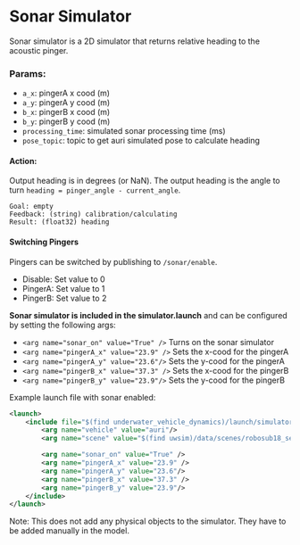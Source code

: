 # Sonar Simulator

Sonar simulator is a 2D simulator that returns relative heading to the acoustic pinger.

### Params:

* `a_x`: pingerA x cood (m)
* `a_y`: pingerA y cood (m)
* `b_x`: pingerB x cood (m)
* `b_y`: pingerB y cood (m)
* `processing_time`: simulated sonar processing time (ms)
* `pose_topic`: topic to get auri simulated pose to calculate heading

#### Action:
Output heading is in degrees (or NaN). The output heading is the angle to turn `heading = pinger_angle - current_angle`. 
```
Goal: empty
Feedback: (string) calibration/calculating
Result: (float32) heading
```

#### Switching Pingers
Pingers can be switched by publishing to `/sonar/enable`.

* Disable: Set value to 0
* PingerA: Set value to 1
* PingerB: Set value to 2



**Sonar simulator is included in the simulator.launch** and can be configured by setting the following args:

* `<arg name="sonar_on" value="True" />` Turns on the sonar simulator
* `<arg name="pingerA_x" value="23.9" />` Sets the x-cood for the pingerA
* `<arg name="pingerA_y" value="23.6"/>` Sets the y-cood for the pingerA
* `<arg name="pingerB_x" value="37.3" />` Sets the x-cood for the pingerB
* `<arg name="pingerB_y" value="23.9"/>` Sets the y-cood for the pingerB

Example launch file with sonar enabled:

```xml
<launch>
    <include file="$(find underwater_vehicle_dynamics)/launch/simulator.launch">
        <arg name="vehicle" value="auri"/>
        <arg name="scene" value="$(find uwsim)/data/scenes/robosub18_semifinal.xml" />

        <arg name="sonar_on" value="True" />
        <arg name="pingerA_x" value="23.9" />
        <arg name="pingerA_y" value="23.6"/>
        <arg name="pingerB_x" value="37.3" />
        <arg name="pingerB_y" value="23.9"/>
    </include>
</launch>
```

Note: This does not add any physical objects to the simulator. They have to be added manually in the model.